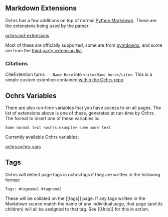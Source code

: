 ## Markdown Extensions

Ochrs has a few additions on top of normal [Python Markdown](https://python-markdown.github.io/).  These are the extensions being used by the parser:

<ochrs:md-extensions>

Most of these are officially supported, some are from [pymdownx](https://facelessuser.github.io/pymdown-extensions/), and some are from the [third party extension list](https://github.com/Python-Markdown/markdown/wiki/Third-Party-Extensions).

### Citations

CiteExtention turns `-- Name Here`  into `<cite>Name here</cite>`.  This is a simple custom extention contained [within the Ochrs repo](https://github.com/pavo-etc/notes/blob/main/generator/extensions.py). 

## Ochrs Variables

There are also run-time variables that you have access to on all pages.  The list of extensions above is one of these, generated at run-time by Ochrs.  The format to insert one of these variables is:

```
Some normal text <ochrs:example> some more text
```

Currently available Ochrs variables:

<ochrs:ochrs-vars>

## Tags

Ochrs will detect page tags in ochrs:tags if they are written in the following format:

    Tags: #tagname1 #tagname2

These will be collated on the [[tags]] page.  If any tags written in the Markdown source match the name of any individual page, that page (and its children) will all be assigned to that tag.  See [[Unix]] for this in action.